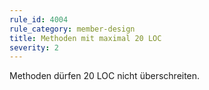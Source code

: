 ```yaml
---
rule_id: 4004
rule_category: member-design
title: Methoden mit maximal 20 LOC
severity: 2
---
```

Methoden dürfen 20 LOC nicht überschreiten.

